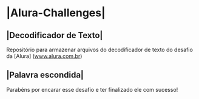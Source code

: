 # |Alura-Challenges|
## |Decodificador de Texto|

Repositório para armazenar arquivos do decodificador de texto do desafio da [Alura] (www.alura.com.br) 


## |Palavra escondida|
Parabéns por encarar esse desafio e ter finalizado ele com sucesso!

